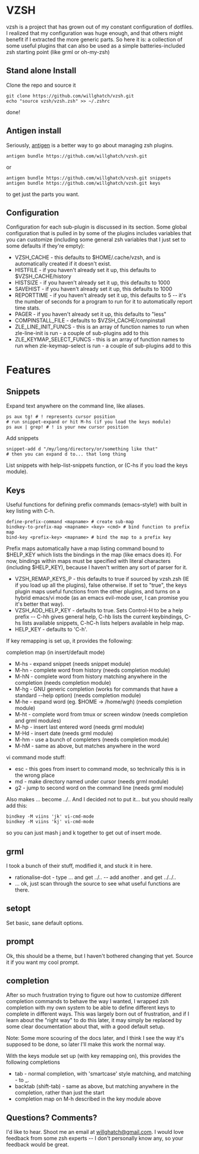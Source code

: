 VZSH
====

vzsh is a project that has grown out of my constant configuration of dotfiles.  I realized that my configuration was huge enough, and that others might benefit if I extracted the more generic parts.  So here it is:  a collection of some useful plugins that can also be used as a simple batteries-included zsh starting point (like grml or oh-my-zsh)

Stand alone Install
-------------------

Clone the repo and source it

    git clone https://github.com/willghatch/vzsh.git
    echo "source vzsh/vzsh.zsh" >> ~/.zshrc

done!

Antigen install
---------------

Seriously, [antigen](https://github.com/zsh-users/antigen) is a better way to go about managing zsh plugins.

    antigen bundle https://github.com/willghatch/vzsh.git

or

    antigen bundle https://github.com/willghatch/vzsh.git snippets
    antigen bundle https://github.com/willghatch/vzsh.git keys

to get just the parts you want.

Configuration
-------------

Configuration for each sub-plugin is discussed in its section.  Some global configuration that is pulled in by some of the plugins includes variables that you can customize (including some general zsh variables that I just set to some defaults if they're empty):

- VZSH_CACHE - this defaults to $HOME/.cache/vzsh, and is automatically created if it doesn't exist.
- HISTFILE - if you haven't already set it up, this defaults to $VZSH_CACHE/history
- HISTSIZE - if you haven't already set it up, this defaults to 1000
- SAVEHIST - if you haven't already set it up, this defaults to 1000
- REPORTTIME - if you haven't already set it up, this defaults to 5 -- it's the number of seconds for a program to run for it to automatically report time stats.
- PAGER - if you haven't already set it up, this defaults to "less"
- COMPINSTALL_FILE - defaults to $VZSH_CACHE/compinstall
- ZLE_LINE_INIT_FUNCS - this is an array of function names to run when zle-line-init is run - a couple of sub-plugins add to this
- ZLE_KEYMAP_SELECT_FUNCS - this is an array of function names to run when zle-keymap-select is run - a couple of sub-plugins add to this

Features
========

Snippets
--------

Expand text anywhere on the command line, like aliases.

    ps aux tg! # ! represents cursor position
    # run snippet-expand or hit M-hs (if you load the keys module)
    ps aux | grep! # ! is your new cursor position

Add snippets

    snippet-add d "/my/long/directory/or/something like that"
    # then you can expand d to... that long thing

List snippets with help-list-snippets function, or (C-hs if you load the keys module).

Keys
----

Useful functions for defining prefix commands (emacs-style!) with built in key listing with C-h.

    define-prefix-command <mapname> # create sub-map
    bindkey-to-prefix-map <mapname> <key> <cmd> # bind function to prefix map
    bind-key <prefix-key> <mapname> # bind the map to a prefix key

Prefix maps automatically have a map listing command bound to $HELP_KEY which lists the bindings in the map (like emacs does it).
For now, bindings within maps must be specified with literal characters (including $HELP_KEY), because I haven't written any sort of parser for it.

- VZSH_REMAP_KEYS_P - this defaults to true if sourced by vzsh.zsh (IE if you load up all the plugins), false otherwise.  If set to "true", the keys plugin maps useful functions from the other plugins, and turns on a hybrid emacs/vi mode (as an emacs evil-mode user, I can promise you it's better that way).
- VZSH_ADD_HELP_KEY - defaults to true.  Sets Control-H to be a help prefix -- C-hh gives general help, C-hb lists the current keybindings, C-hs lists available snippets, C-hC-h lists helpers available in help map.
- HELP_KEY - defaults to 'C-h'.

If key remapping is set up, it provides the following:

completion map (in insert/default mode)

- M-hs - expand snippet (needs snippet module)
- M-hn - complete word from history (needs completion module)
- M-hN - complete word from history matching anywhere in the completion (needs completion module)
- M-hg - GNU generic completion (works for commands that have a standard --help option) (needs completion module)
- M-he - expand word (eg. $HOME -> /home/wgh) (needs completion module)
- M-ht - complete word from tmux or screen window (needs completion and grml modules)
- M-hp - insert last entered word (needs grml module)
- M-Hd - insert date (needs grml module)
- M-hm - use a bunch of completers (needs completion module)
- M-hM - same as above, but matches anywhere in the word

vi command mode stuff:
- esc - this goes from insert to command mode, so technically this is in the wrong place
- md - make directory named under cursor (needs grml module)
- g2 - jump to second word on the command line (needs grml module)

Also makes ... become ../..
And I decided not to put it... but you should really add this:

    bindkey -M viins 'jk' vi-cmd-mode
    bindkey -M viins 'kj' vi-cmd-mode

so you can just mash j and k together to get out of insert mode.


grml
----

I took a bunch of their stuff, modified it, and stuck it in here.

- rationalise-dot - type ... and get ../.. -- add another . and get ../../..
- ... ok, just scan through the source to see what useful functions are there.

setopt
------

Set basic, sane default options.

prompt
------

Ok, this should be a theme, but I haven't bothered changing that yet.  Source it if you want my cool prompt.

completion
----------

After so much frustration trying to figure out how to customize different completion commands to behave the way I wanted, I wrapped zsh completion with my own system to be able to define different keys to complete in different ways.  This was largely born out of frustration, and if I learn about the "right way" to do this later, it may simply be replaced by some clear documentation about that, with a good default setup.

Note: Some more scouring of the docs later, and I think I see the way it's supposed to be done, so later I'll make this work the normal way.

With the keys module set up (with key remapping on), this provides the following completions
- tab - normal completion, with 'smartcase' style matching, and matching - to _.
- backtab (shift-tab) - same as above, but matching anywhere in the completion, rather than just the start
- completion map on M-h described in the key module above

Questions? Comments?
--------------------

I'd like to hear.  Shoot me an email at willghatch@gmail.com.  I would love feedback from some zsh experts -- I don't personally know any, so your feedback would be great.
